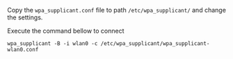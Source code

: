 Copy the `wpa_supplicant.conf` file to path `/etc/wpa_supplicant/` and change the settings.

Execute the command bellow to connect
```
wpa_supplicant -B -i wlan0 -c /etc/wpa_supplicant/wpa_supplicant-wlan0.conf
```